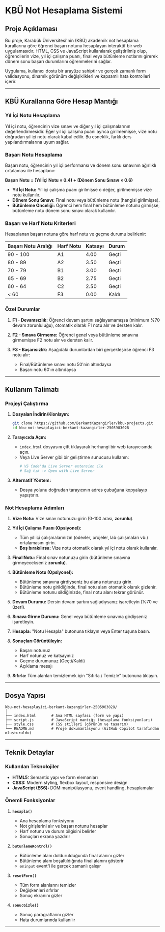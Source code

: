 # KBÜ Not Hesaplama Sistemi

## Proje Açıklaması

Bu proje, Karabük Üniversitesi'nin (KBÜ) akademik not hesaplama kurallarına göre öğrenci başarı notunu hesaplayan interaktif bir web uygulamasıdır. HTML, CSS ve JavaScript kullanılarak geliştirilmiş olup, öğrencilerin vize, yıl içi çalışma puanı, final veya bütünleme notlarını girerek dönem sonu başarı durumlarını öğrenmelerini sağlar.

Uygulama, kullanıcı dostu bir arayüze sahiptir ve gerçek zamanlı form validasyonu, dinamik görünüm değişiklikleri ve kapsamlı hata kontrolleri içerir.

---

## KBÜ Kurallarına Göre Hesap Mantığı

### Yıl İçi Notu Hesaplama

Yıl içi notu, öğrencinin vize sınavı ve diğer yıl içi çalışmalarının değerlendirmesidir. Eğer yıl içi çalışma puanı ayrıca girilmemişse, vize notu doğrudan yıl içi notu olarak kabul edilir. Bu esneklik, farklı ders yapılandırmalarına uyum sağlar.

### Başarı Notu Hesaplama

Başarı notu, öğrencinin yıl içi performansı ve dönem sonu sınavının ağırlıklı ortalaması ile hesaplanır:

**Başarı Notu = (Yıl İçi Notu × 0.4) + (Dönem Sonu Sınavı × 0.6)**

- **Yıl İçi Notu:** Yıl içi çalışma puanı girilmişse o değer, girilmemişse vize notu kullanılır.
- **Dönem Sonu Sınavı:** Final notu veya bütünleme notu (hangisi girilmişse).
- **Bütünleme Önceliği:** Öğrenci hem final hem bütünleme notunu girmişse, bütünleme notu dönem sonu sınavı olarak kullanılır.

### Başarı ve Harf Notu Kriterleri

Hesaplanan başarı notuna göre harf notu ve geçme durumu belirlenir:

| Başarı Notu Aralığı | Harf Notu | Katsayı | Durum |
| ------------------- | --------- | ------- | ----- |
| 90 - 100            | A1        | 4.00    | Geçti |
| 80 - 89             | A2        | 3.50    | Geçti |
| 70 - 79             | B1        | 3.00    | Geçti |
| 65 - 69             | B2        | 2.75    | Geçti |
| 60 - 64             | C2        | 2.50    | Geçti |
| < 60                | F3        | 0.00    | Kaldı |

### Özel Durumlar

1. **F1 - Devamsızlık:** Öğrenci devam şartını sağlayamamışsa (minimum %70 devam zorunluluğu), otomatik olarak F1 notu alır ve dersten kalır.

2. **F2 - Sınava Girmeme:** Öğrenci genel veya bütünleme sınavına girmemişse F2 notu alır ve dersten kalır.

3. **F3 - Başarısızlık:** Aşağıdaki durumlardan biri gerçekleşirse öğrenci F3 notu alır:
   - Final/Bütünleme sınavı notu 50'nin altındaysa
   - Başarı notu 60'ın altındaysa

---

## Kullanım Talimatı

### Projeyi Çalıştırma

1. **Dosyaları İndirin/Klonlayın:**

   ```bash
   git clone https://github.com/BerkantKazangirler/kbu-projects.git
   cd kbu-not-hesaplayici-berkant-kazangirler-2505903028
   ```

2. **Tarayıcıda Açın:**

   - `index.html` dosyasını çift tıklayarak herhangi bir web tarayıcısında açın.
   - Veya Live Server gibi bir geliştirme sunucusu kullanın:
     ```bash
     # VS Code'da Live Server extension ile
     # Sağ tık -> Open with Live Server
     ```

3. **Alternatif Yöntem:**
   - Dosya yolunu doğrudan tarayıcının adres çubuğuna kopyalayıp yapıştırın.

### Not Hesaplama Adımları

1. **Vize Notu:** Vize sınav notunuzu girin (0-100 arası, **zorunlu**).

2. **Yıl İçi Çalışma Puanı (Opsiyonel):**

   - Tüm yıl içi çalışmalarınızın (ödevler, projeler, lab çalışmaları vb.) ortalamasını girin.
   - **Boş bırakılırsa:** Vize notu otomatik olarak yıl içi notu olarak kullanılır.

3. **Final Notu:** Final sınav notunuzu girin (bütünleme sınavına girmeyecekseniz **zorunlu**).

4. **Bütünleme Notu (Opsiyonel):**

   - Bütünleme sınavına girdiyseniz bu alana notunuzu girin.
   - Bütünleme notu girildiğinde, final notu alanı otomatik olarak gizlenir.
   - Bütünleme notunu sildiğinizde, final notu alanı tekrar görünür.

5. **Devam Durumu:** Dersin devam şartını sağladıysanız işaretleyin (%70 ve üzeri).

6. **Sınava Girme Durumu:** Genel veya bütünleme sınavına girdiyseniz işaretleyin.

7. **Hesapla:** "Notu Hesapla" butonuna tıklayın veya Enter tuşuna basın.

8. **Sonuçları Görüntüleyin:**

   - Başarı notunuz
   - Harf notunuz ve katsayınız
   - Geçme durumunuz (Geçti/Kaldı)
   - Açıklama mesajı

9. **Sıfırla:** Tüm alanları temizlemek için "Sıfırla / Temizle" butonuna tıklayın.

---

## Dosya Yapısı

```
kbu-not-hesaplayici-berkant-kazangirler-2505903028/
│
├── index.html       # Ana HTML sayfası (form ve yapı)
├── script.js        # JavaScript mantığı (hesaplama fonksiyonları)
├── style.css        # CSS stilleri (görünüm ve tasarım)
└── README.md        # Proje dokümantasyonu (GitHub Copilot tarafından oluşturuldu)
```

---

## Teknik Detaylar

### Kullanılan Teknolojiler

- **HTML5:** Semantic yapı ve form elemanları
- **CSS3:** Modern styling, flexbox layout, responsive design
- **JavaScript (ES6):** DOM manipülasyonu, event handling, hesaplamalar

### Önemli Fonksiyonlar

1. **`hesapla()`**

   - Ana hesaplama fonksiyonu
   - Not girişlerini alır ve başarı notunu hesaplar
   - Harf notunu ve durum bilgisini belirler
   - Sonuçları ekrana yazdırır

2. **`butunlemeKontrol()`**

   - Bütünleme alanı doldurulduğunda final alanını gizler
   - Bütünleme alanı boşaltıldığında final alanını gösterir
   - `oninput` event'i ile gerçek zamanlı çalışır

3. **`resetForm()`**

   - Tüm form alanlarını temizler
   - Değişkenleri sıfırlar
   - Sonuç ekranını gizler

4. **`sonucGizle()`**
   - Sonuç paragraflarını gizler
   - Hata durumlarında kullanılır

---
